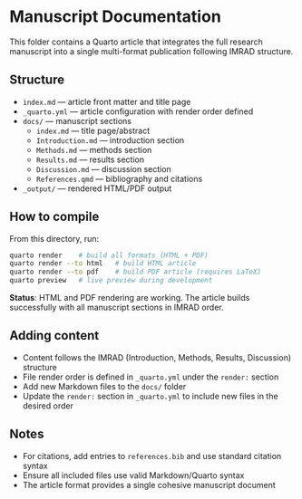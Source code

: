 # Manuscript Documentation

This folder contains a Quarto article that integrates the full research manuscript into a single multi-format publication following IMRAD structure.

## Structure
- `index.md` — article front matter and title page
- `_quarto.yml` — article configuration with render order defined
- `docs/` — manuscript sections
  - `index.md` — title page/abstract
  - `Introduction.md` — introduction section
  - `Methods.md` — methods section
  - `Results.md` — results section
  - `Discussion.md` — discussion section
  - `References.qmd` — bibliography and citations
- `_output/` — rendered HTML/PDF output

## How to compile

From this directory, run:

```sh
quarto render    # build all formats (HTML + PDF)
quarto render --to html   # build HTML article
quarto render --to pdf    # build PDF article (requires LaTeX)
quarto preview   # live preview during development
```

**Status**: HTML and PDF rendering are working. The article builds successfully with all manuscript sections in IMRAD order.


## Adding content
- Content follows the IMRAD (Introduction, Methods, Results, Discussion) structure
- File render order is defined in `_quarto.yml` under the `render:` section
- Add new Markdown files to the `docs/` folder
- Update the `render:` section in `_quarto.yml` to include new files in the desired order

## Notes
- For citations, add entries to `references.bib` and use standard citation syntax
- Ensure all included files use valid Markdown/Quarto syntax
- The article format provides a single cohesive manuscript document
